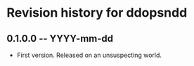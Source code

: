 # Revision history for ddopsndd

## 0.1.0.0  -- YYYY-mm-dd

* First version. Released on an unsuspecting world.
